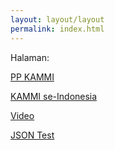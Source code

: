 ```yaml
---
layout: layout/layout
permalink: index.html
---
```


Halaman:

[PP KAMMI](/berita/ppkammi/)

[KAMMI se-Indonesia](/berita/nusantara/)

[Video](/video/)

[JSON Test](/testJsonOutput.json)
